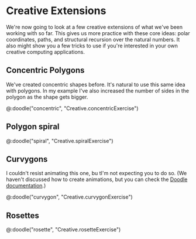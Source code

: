 # Creative Extensions

We're now going to look at a few creative extensions of what we've been working with so far. This gives us more practice with these core ideas: polar coordinates, paths, and structural recursion over the natural numbers. It also might show you a few tricks to use if you're interested in your own creative computing applications.

## Concentric Polygons

We've created concentric shapes before. It's natural to use this same idea with polygons. In my example I've also increased the number of sides in the polygon as the shape gets bigger.

@:doodle("concentric", "Creative.concentricExercise")


## Polygon spiral

@:doodle("spiral", "Creative.spiralExercise")


## Curvygons

I couldn't resist animating this one, bu tI'm not expecting you to do so. (We haven't discussed how to create animations, but you can check the [Doodle documentation](https://www.creativescala.org/doodle/interact/animation.html).)

@:doodle("curvygon", "Creative.curvygonExercise")


## Rosettes

@:doodle("rosette", "Creative.rosetteExercise")

